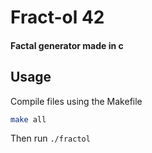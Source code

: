 # Fract-ol 42

#### Factal generator made in c

## Usage

Compile files using the Makefile

```sh
make all
```

Then run `./fractol`

<!-- You can also generate a specific fractal among the following, the Julia set, the Mandelbrot set, the Burningship set or the Apollonian gasket fractal. -->